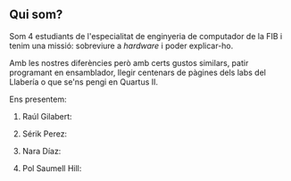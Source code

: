 ---
---

## Qui som?

Som 4 estudiants de l'especialitat de enginyeria de computador de la FIB i tenim una missió: sobreviure a *hardware* i poder explicar-ho. 

Amb les nostres diferències però amb certs gustos similars, patir programant en ensamblador, llegir centenars de pàgines dels labs del Llabería o que se'ns pengi en Quartus II.

Ens presentem:

1. Raúl Gilabert:

2. Sérik Perez:

3. Nara Díaz: 

4. Pol Saumell Hill: 